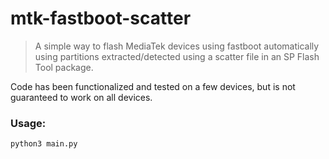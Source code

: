 # mtk-fastboot-scatter
> A simple way to flash MediaTek devices using fastboot automatically using partitions extracted/detected using a scatter file in an SP Flash Tool package.

Code has been functionalized and tested on a few devices, but is not guaranteed to work on all devices.

### Usage:
```
python3 main.py
```
